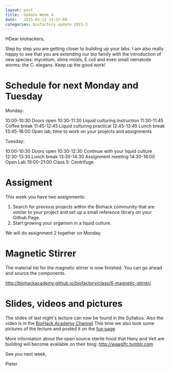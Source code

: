 ```yaml
---
layout: post
title:  Update Week 4
date:   2015-03-11 13:57:00
categories: biofactory update 2015-3
---
```


HDear biohackers,

Step by step you are getting closer to building up your labs. I am also really happy to see that you are extending our bio family with the introduction of new species: mycelium, slime molds, E coli and even small nematode worms: the C. elegans. Keep up the good work!

# Schedule for next Monday and Tuesday

Monday:

10:00-10:30 Doors open
10:30-11:30 Liquid culturing instruction
11:30-11:45 Coffee break
11:45-12:45 Liquid culturing practical
12:45-13:45 Lunch break
13:45-18:00 Open lab, time to work on your projects and assignments

Tuesday:

10:00-10:30 Doors open
10:30-12:30 Continue with your liquid culture
12:30-13:30 Lunch break
13:30-14:30 Assignment meeting
14:30-18:00 Open Lab
19:00-21:00 Class 5: Centrifuge

# Assigment 
This week you have two assignments:

1) Search for previous projects within the Biohack community that are similar to your project and set up a small reference library on your Github Page.
2) Start growing your organism in a liquid culture. 

We will do assignment 2 together on Monday.

# Magnetic Stirrer
The material list for the magnetic stirrer is now finished. You can go ahead and source the components. 

http://biohackacademy.github.io/biofactory/class/6-magnetic-stirrer/

# Slides, videos and pictures
The slides of last night's lecture can now be found in the Syllabus. 
Also the video is in the [BioHack Academy Channel](https://vimeo.com/channels/biohackacademy/)
This time we also took some pictures of the lecture and posted it on the [fun page](http://biohackacademy.github.io/biofactory/participants/fun-stuff/)

More information about the open source sterile hood that Hany and Veit are building will become available on their blog:
http://waaglfc.tumblr.com

See you next week,

Pieter
